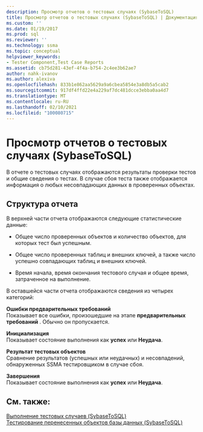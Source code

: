 ```yaml
---
description: Просмотр отчетов о тестовых случаях (SybaseToSQL)
title: Просмотр отчетов о тестовых случаях (SybaseToSQL) | Документация Майкрософт
ms.custom: ''
ms.date: 01/19/2017
ms.prod: sql
ms.reviewer: ''
ms.technology: ssma
ms.topic: conceptual
helpviewer_keywords:
- Tester Component,Test Case Reports
ms.assetid: cb75d281-43ef-4f4a-b754-2c4ee3b62ae7
author: nahk-ivanov
ms.author: alexiva
ms.openlocfilehash: 833b1e862aa5629a9a6cbea5854e3a8db5a5cab2
ms.sourcegitcommit: 917df4ffd22e4a229af7dc481dcce3ebba0aa4d7
ms.translationtype: MT
ms.contentlocale: ru-RU
ms.lasthandoff: 02/10/2021
ms.locfileid: "100080715"
---
```

# <a name="viewing-test-case-reports-sybasetosql"></a>Просмотр отчетов о тестовых случаях (SybaseToSQL)
В отчете о тестовых случаях отображаются результаты проверки тестов и общие сведения о тестах. В случае сбоя теста также отображается информация о любых несовпадающих данных в проверенных объектах.  
  
## <a name="report-structure"></a>Структура отчета  
В верхней части отчета отображаются следующие статистические данные:  
  
-   Общее число проверенных объектов и количество объектов, для которых тест был успешным.  
  
-   Общее число проверенных таблиц и внешних ключей, а также число успешно совпадающих таблиц и внешних ключей.  
  
-   Время начала, время окончания тестового случая и общее время, затраченное на выполнение.  
  
В оставшейся части отчета отображаются сведения из четырех категорий:  
  
**Ошибки предварительных требований**  
Показывает все ошибки, произошедшие на этапе **предварительных требований** . Обычно он пропускается.  
  
**Инициализация**  
Показывает состояние выполнения как **успех** или **Неудача**.  
  
**Результат тестовых объектов**  
Сравнение результатов (успешных или неудачных) и несовпадений, обнаруженных SSMA тестировщиком в случае сбоя.  
  
**Завершения**  
Показывает состояние выполнения как **успех** или **Неудача**.  
  
## <a name="see-also"></a>См. также:  
[Выполнение тестовых случаев &#40;SybaseToSQL&#41;](../../ssma/sybase/running-test-cases-sybasetosql.md)  
[Тестирование перенесенных объектов базы данных &#40;SybaseToSQL&#41;](../../ssma/sybase/testing-migrated-database-objects-sybasetosql.md)  
  
